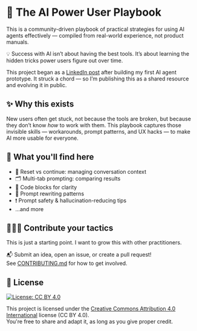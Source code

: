 # 🧠 The AI Power User Playbook

This is a community-driven playbook of practical strategies for using AI agents effectively — compiled from real-world experience, not product manuals.

💡 Success with AI isn’t about having the best tools. It’s about learning the hidden tricks power users figure out over time.

This project began as a [LinkedIn post](https://www.linkedin.com/posts/YOUR-POST-HERE) after building my first AI agent prototype. It struck a chord — so I’m publishing this as a shared resource and evolving it in public.

## ✨ Why this exists

New users often get stuck, not because the tools are broken, but because they don’t know *how* to work with them. This playbook captures those invisible skills — workarounds, prompt patterns, and UX hacks — to make AI more usable for everyone.

## 🧰 What you'll find here

- 🔄 Reset vs continue: managing conversation context  
- 🗂️ Multi-tab prompting: comparing results  
- 🧱 Code blocks for clarity  
- 🧠 Prompt rewriting patterns  
- ❗ Prompt safety & hallucination-reducing tips  
- ...and more

## 🧑‍🤝‍🧑 Contribute your tactics

This is just a starting point. I want to grow this with other practitioners.

📬 Submit an idea, open an issue, or create a pull request!  
See [CONTRIBUTING.md](CONTRIBUTING.md) for how to get involved.

## 📜 License

[![License: CC BY 4.0](https://img.shields.io/badge/License-CC%20BY%204.0-lightgrey.svg)](https://creativecommons.org/licenses/by/4.0/)

This project is licensed under the [Creative Commons Attribution 4.0 International](https://creativecommons.org/licenses/by/4.0/) license (CC BY 4.0).  
You're free to share and adapt it, as long as you give proper credit.
